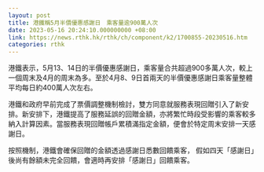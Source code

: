 ```yaml
---
layout: post
title: 港鐵稱5月半價優惠感謝日　乘客量逾900萬人次
date: 2023-05-16 20:24:10.000000000 +08:00
link: https://news.rthk.hk/rthk/ch/component/k2/1700855-20230516.htm
categories: rthk
---
```


港鐵表示，5月13、14日的半價優惠感謝日，乘客量合共超過900多萬人次，較上一個周末及4月的周末為多。至於4月8、9日首兩天的半價優惠感謝日乘客量整體平均每日約400萬人次左右。

港鐵和政府早前完成了票價調整機制檢討，雙方同意就服務表現回贈引入了新安排。新安排下，港鐵提高了服務延誤的回贈金額，亦將繁忙時段受影響的乘客較多納入計算因素。當服務表現回贈帳戶累積滿指定金額，便會於特定周末安排一天感謝日。

按照機制，港鐵會確保回贈的金額透過感謝日悉數回饋乘客， 假如四天「感謝日」後尚有餘額未完全回饋，會適時再安排「感謝日」回饋乘客。
